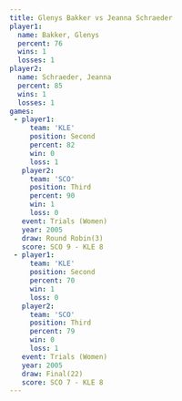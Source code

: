 ```yaml
---
title: Glenys Bakker vs Jeanna Schraeder
player1:                 
  name: Bakker, Glenys   
  percent: 76            
  wins: 1                
  losses: 1              
player2:                 
  name: Schraeder, Jeanna
  percent: 85            
  wins: 1                
  losses: 1              
games:
 - player1:          
     team: 'KLE'     
     position: Second
     percent: 82     
     win: 0          
     loss: 1         
   player2:         
     team: 'SCO'    
     position: Third
     percent: 90    
     win: 1         
     loss: 0        
   event: Trials (Women)
   year: 2005           
   draw: Round Robin(3) 
   score: SCO 9 - KLE 8 
 - player1:          
     team: 'KLE'     
     position: Second
     percent: 70     
     win: 1          
     loss: 0         
   player2:         
     team: 'SCO'    
     position: Third
     percent: 79    
     win: 0         
     loss: 1        
   event: Trials (Women)
   year: 2005           
   draw: Final(22)      
   score: SCO 7 - KLE 8 
---
```

